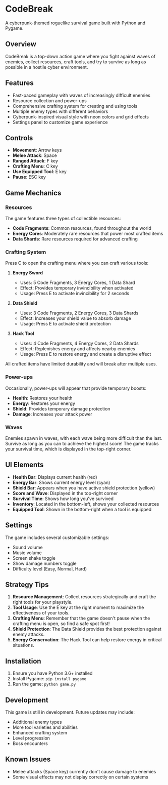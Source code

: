 # CodeBreak

A cyberpunk-themed roguelike survival game built with Python and Pygame.

## Overview

CodeBreak is a top-down action game where you fight against waves of enemies, collect resources, craft tools, and try to survive as long as possible in a hostile cyber environment.

## Features

- Fast-paced gameplay with waves of increasingly difficult enemies
- Resource collection and power-ups
- Comprehensive crafting system for creating and using tools
- Multiple enemy types with different behaviors
- Cyberpunk-inspired visual style with neon colors and grid effects
- Settings panel to customize game experience

## Controls

- **Movement**: Arrow keys
- **Melee Attack**: Space
- **Ranged Attack**: F key
- **Crafting Menu**: C key
- **Use Equipped Tool**: E key
- **Pause**: ESC key

## Game Mechanics

### Resources

The game features three types of collectible resources:
- **Code Fragments**: Common resources, found throughout the world
- **Energy Cores**: Moderately rare resources that power most crafted items
- **Data Shards**: Rare resources required for advanced crafting

### Crafting System

Press C to open the crafting menu where you can craft various tools:

1. **Energy Sword**
   - Uses: 5 Code Fragments, 3 Energy Cores, 1 Data Shard
   - Effect: Provides temporary invincibility when activated
   - Usage: Press E to activate invincibility for 2 seconds

2. **Data Shield**
   - Uses: 3 Code Fragments, 2 Energy Cores, 3 Data Shards
   - Effect: Increases your shield value to absorb damage
   - Usage: Press E to activate shield protection

3. **Hack Tool**
   - Uses: 4 Code Fragments, 4 Energy Cores, 2 Data Shards
   - Effect: Replenishes energy and affects nearby enemies
   - Usage: Press E to restore energy and create a disruptive effect

All crafted items have limited durability and will break after multiple uses.

### Power-ups

Occasionally, power-ups will appear that provide temporary boosts:
- **Health**: Restores your health
- **Energy**: Restores your energy
- **Shield**: Provides temporary damage protection
- **Damage**: Increases your attack power

### Waves

Enemies spawn in waves, with each wave being more difficult than the last. Survive as long as you can to achieve the highest score! The game tracks your survival time, which is displayed in the top-right corner.

## UI Elements

- **Health Bar**: Displays current health (red)
- **Energy Bar**: Shows current energy level (cyan)
- **Shield Bar**: Appears when you have active shield protection (yellow)
- **Score and Wave**: Displayed in the top-right corner
- **Survival Time**: Shows how long you've survived
- **Inventory**: Located in the bottom-left, shows your collected resources
- **Equipped Tool**: Shown in the bottom-right when a tool is equipped

## Settings

The game includes several customizable settings:
- Sound volume
- Music volume
- Screen shake toggle
- Show damage numbers toggle
- Difficulty level (Easy, Normal, Hard)

## Strategy Tips

1. **Resource Management**: Collect resources strategically and craft the right tools for your playstyle.
2. **Tool Usage**: Use the E key at the right moment to maximize the effectiveness of your tools.
3. **Crafting Menu**: Remember that the game doesn't pause when the crafting menu is open, so find a safe spot first!
4. **Shield Protection**: The Data Shield provides the best protection against enemy attacks.
5. **Energy Conservation**: The Hack Tool can help restore energy in critical situations.

## Installation

1. Ensure you have Python 3.6+ installed
2. Install Pygame: `pip install pygame`
3. Run the game: `python game.py`

## Development

This game is still in development. Future updates may include:
- Additional enemy types
- More tool varieties and abilities
- Enhanced crafting system
- Level progression
- Boss encounters

## Known Issues

- Melee attacks (Space key) currently don't cause damage to enemies
- Some visual effects may not display correctly on certain systems